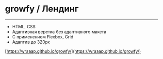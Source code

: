 # growfy / Лендинг

____

- HTML, CSS
- Адаптивная верстка без адаптивного макета
- С применением Flexbox, Grid
- Адаптив до 320px

[https://wraaap.github.io/growfy/](https://wraaap.github.io/growfy/)
